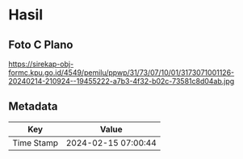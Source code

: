 # Hasil

## Foto C Plano

https://sirekap-obj-formc.kpu.go.id/4549/pemilu/ppwp/31/73/07/10/01/3173071001126-20240214-210924--19455222-a7b3-4f32-b02c-73581c8d04ab.jpg


## Metadata

| Key        | Value               |
| ---------- | ------------------- |
| Time Stamp | 2024-02-15 07:00:44 |



